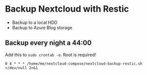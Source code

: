 # Backup Nextcloud with Restic

* Backup to a local HDD
* Backup to Azure Blog storage

## Backup every night a 44:00

Add this to `sudo crontab -e`. Root is required!

```text
0 4 * * * /home/me/nextcloud-compose/nextcloud-backup-restic.sh >/dev/null 2>&1
```
